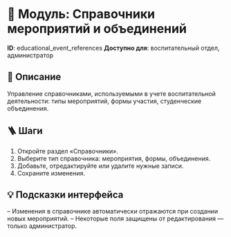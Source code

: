 # 📘 Модуль: Справочники мероприятий и объединений
**ID**: educational_event_references
**Доступно для**: воспитательный отдел, администратор

## 📝 Описание
Управление справочниками, используемыми в учете воспитательной деятельности: типы мероприятий, формы участия, студенческие объединения.

## 🪜 Шаги
1. Откройте раздел «Справочники».
2. Выберите тип справочника: мероприятия, формы, объединения.
3. Добавьте, отредактируйте или удалите нужные записи.
4. Сохраните изменения.

## 💡 Подсказки интерфейса
– Изменения в справочнике автоматически отражаются при создании новых мероприятий.
– Некоторые поля защищены от редактирования — только администратор.
